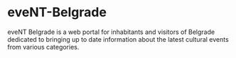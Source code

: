 # eveNT-Belgrade
eveNT Belgrade is a web portal for inhabitants and visitors of Belgrade dedicated to bringing up to date information about the latest cultural events from various categories.
